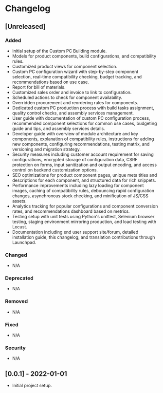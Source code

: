 # Changelog

## [Unreleased]

### Added
- Initial setup of the Custom PC Building module.
- Models for product components, build configurations, and compatibility rules.
- Customized product views for component selection.
- Custom PC configuration wizard with step-by-step component selection, real-time compatibility checking, budget tracking, and recommendations based on use case.
- Report for bill of materials.
- Customized sales order and invoice to link to configuration.
- Scheduled actions to check for component availability.
- Overridden procurement and reordering rules for components.
- Dedicated custom PC production process with build tasks assignment, quality control checks, and assembly services management.
- User guide with documentation of custom PC configuration process, recommended component selections for common use cases, budgeting guide and tips, and assembly services details.
- Developer guide with overview of module architecture and key components, explanation of compatibility rules, instructions for adding new components, configuring recommendations, testing matrix, and versioning and migration strategy.
- Security measures including customer account requirement for saving configurations, encrypted storage of configuration data, CSRF protection on forms, input sanitization and output encoding, and access control on backend customization options.
- SEO optimizations for product component pages, unique meta titles and descriptions for each component, and structured data for rich snippets.
- Performance improvements including lazy loading for component images, caching of compatibility rules, debouncing rapid configuration changes, asynchronous stock checking, and minification of JS/CSS assets.
- Analytics tracking for popular configurations and component conversion rates, and recommendations dashboard based on metrics.
- Testing setup with unit tests using Python's unittest, Selenium browser testing, staging environment mirroring production, and load testing with Locust.
- Documentation including end user support site/forum, detailed installation guide, this changelog, and translation contributions through Launchpad.

### Changed
- N/A

### Deprecated
- N/A

### Removed
- N/A

### Fixed
- N/A

### Security
- N/A

## [0.0.1] - 2022-01-01
- Initial project setup.